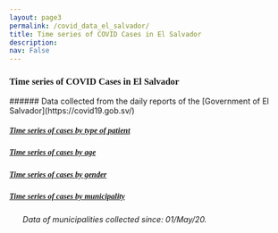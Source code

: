 ```yaml
---
layout: page3
permalink: /covid_data_el_salvador/
title: Time series of COVID Cases in El Salvador
description: 
nav: False
---
```


<h3 class="card-title text" style="font-family:'Playfair Display', serif"> Time series of COVID Cases in El Salvador </h3>
###### Data collected from the daily reports of the [Government of El Salvador](https://covid19.gob.sv/)

<br/>

<h5 class="card-title text" style="font-family:'Playfair Display', serif; text-align: left">
    <i class="fas fa-file-csv"></i>
    <a href="https://elenocastro.github.io/databases/covid_el_salvador/covid_el_salvador_patients_timeserie.csv" target="blank">Time series of cases by type of patient</a> 
</h5>

<h5 class="card-title text" style="font-family:'Playfair Display', serif; text-align: left">
    <i class="fas fa-file-csv"></i>
    <a href="https://elenocastro.github.io/databases/covid_el_salvador/covid_el_salvador_age_timeserie.csv" target="blank">Time series of cases by age</a> 
</h5>

<h5 class="card-title text" style="font-family:'Playfair Display', serif; text-align: left">
    <i class="fas fa-file-csv"></i>
    <a href="https://elenocastro.github.io/databases/covid_el_salvador/covid_el_salvador_sex_timeserie.csv" target="blank">Time series of cases by gender</a> 
</h5>

<h5 class="card-title text" style="font-family:'Playfair Display', serif; text-align: left">
    <i class="fas fa-file-csv"></i>
    <a href="https://elenocastro.github.io/databases/covid_el_salvador/covid_el_salvador_municipios_timeserie.csv" target="blank">Time series of cases by municipality</a> 
</h5>


<ul style = "font-style: italic; text-align: left">
    Data of municipalities collected since: 01/May/20. 
</ul>